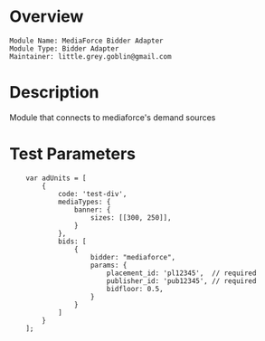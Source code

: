 # Overview

```
Module Name: MediaForce Bidder Adapter
Module Type: Bidder Adapter
Maintainer: little.grey.goblin@gmail.com
```

# Description

Module that connects to mediaforce's demand sources

# Test Parameters
```
    var adUnits = [
        {
            code: 'test-div',
            mediaTypes: {
                banner: {
                    sizes: [[300, 250]],
                }
            },
            bids: [
                {
                    bidder: "mediaforce",
                    params: {
                        placement_id: 'pl12345',  // required
                        publisher_id: 'pub12345', // required
                        bidfloor: 0.5,
                    }
                }
            ]
        }
    ];
```

